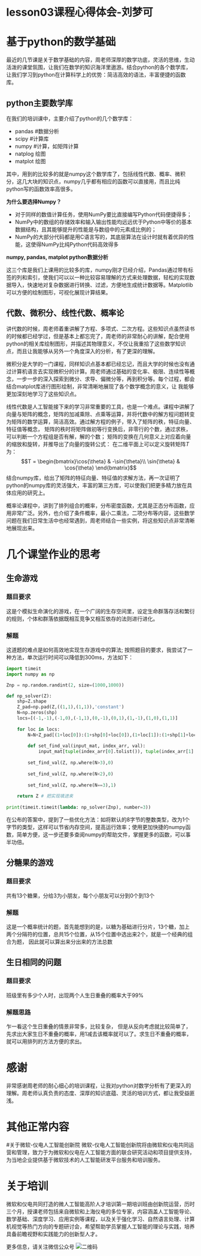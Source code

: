 
# lesson03课程心得体会-刘梦可

# 基于python的数学基础

最近的几节课是关于数学基础的内容，周老师深厚的数学功底，灵活的思维，生动活泼的课堂氛围，让我们在数学的知识海洋里遨游。结合python的各个数学库，让我们学习到python在计算科学上的优势：简洁高效的语法，丰富便捷的函数库。

## python主要数学库
在我们的培训课中，主要介绍了python的几个数学库：
- pandas #数据分析
- scipy #计算库
- numpy #计算，如矩阵计算
- natplog 绘图
- matplot 绘图

其中，用到的比较多的就是numpy这个数学库了，包括线性代数、概率、微积分，这几大块的知识点，numpy几乎都有相应的函数可以直接用，而且比纯python写的函数效率高很多。

**为什么要选择Numpy？**

- 对于同样的数值计算任务，使用NumPy要比直接编写Python代码便捷得多；
- NumPy中的数组的存储效率和输入输出性能均远远优于Python中等价的基本数据结构，且其能够提升的性能是与数组中的元素成比例的；
- NumPy的大部分代码都是用C语言写的，其底层算法在设计时就有着优异的性能，这使得NumPy比纯Python代码高效得多

**numpy, pandas, matplot python数据分析**

这三个库是我们上课用的比较多的库，numpy刚才已经介绍，Pandas通过带有标签的列和索引，使我们可以以一种比较容易理解的方式来处理数据，轻松的实现数据导入，快速地对复杂数据进行转换、过滤，方便地生成统计数据等。Matplotlib可以方便的绘制图形，可视化展现计算结果。

## 代数、微积分、线性代数、概率论

讲代数的时候，周老师着重讲解了方程、多项式、二次方程。这些知识点虽然读书的时候都已经学过，但是基本上都忘完了，周老师的非常耐心的讲解，配合使用python的相关库绘制图形，并描述其物理意义，不仅让我重拾了这些数学知识点，而且让我能够从另外一个角度深入的分析，有了更深的理解。

微积分是大学的一门课程，同样知识点基本都已经忘记，而且大学的时候也没有通过计算机语言去实现微积分的计算。周老师通过基础的变化率、极限、连续性等概念，一步一步的深入探索到微分、求导、偏微分等，再到积分等。每个过程，都会结合matplot库进行图形绘制，非常清晰地展现了各个数学概念的意义，让
我能够更加深刻地学习了这些知识点。

线性代数是人工智能接下来的学习非常重要的工具，也是一个难点。课程中讲解了向量与矩阵的概念，矩阵的加减乘除、点乘等运算，并将代数中的解方程问题转变为矩阵的数学运算，简洁高效。通过解方程的例子，带入了矩阵的秩，特征向量、特征值等概念，
矩阵的秩时将矩阵做初等行变换后，非零行的个数，通过求秩，可以判断一个方程组是否有解，解的个数；
矩阵的变换在几何意义上对应着向量的缩放和旋转，并推导出了向量的旋转公式：
在二维平面上可以定义旋转矩阵${T}$为：
$$T = \begin{bmatrix}\cos{\theta} & -\sin{\theta}\\ \sin{\theta} & \cos{\theta} \end{bmatrix}$$
结合numpy库，给出了矩阵的特征向量、特征值的求解方法，再一次证明了python的numpy库的灵活强大，丰富的第三方库，可以使我们把更多精力放在具体应用的研究上。

概率论课程中，讲到了排列组合的概率，分布密度函数，尤其是正态分布函数，应用非常广泛。另外，也介绍了条件概率，最小二乘法，二项分布等内容，这些数学问题在我们日常生活中也经常遇到，周老师结合一些实例，将这些知识点非常清晰地展现出来。

# 几个课堂作业的思考

## 生命游戏
### 题目要求
这是个模拟生命演化的游戏，在一个广阔的生存空间里，设定生命群落存活和繁衍的规则，个体和群落依据既相互竞争又相互依存的法则进行进化。
### 解题
这道题的难点是如何高效地实现生存游戏中的算法;
按照题目的要求，我尝试了一种方法，单次运行时间可以降低到300ms，方法如下：
```python
import timeit
import numpy as np

Znp = np.random.randint(2, size=(1000,1000))

def np_solver(Z):
    shp=Z.shape
    Z_pad=np.pad(Z,((1,1),(1,1)),'constant')
    N=np.zeros(shp)
    locs=[(-1,-1),(-1,0),(-1,1),(0,-1),(0,1),(1,-1),(1,0),(1,1)]
    
    for loc in locs:
        N=N+Z_pad[(1+loc[0]):(1+shp[0]+loc[0]),(1+loc[1]):(1+shp[1]+loc[1])]
        
        def set_find_val(input_mat, index_arr, val):
            input_mat[tuple(index_arr[0].tolist()), tuple(index_arr[1].tolist())]=val
        
        set_find_val(Z, np.where(N>3),0)
    
        set_find_val(Z, np.where(N<2),0)
        
        set_find_val(Z, np.where(N==3),1)
    
    return Z # 把实现填进来
    
print(timeit.timeit(lambda: np_solver(Znp), number=3))
```
在公布的答案中，提到了一些优化方法：如将默认的8字节的整数类型，改为1个字节的类型，这样可以节省内存空间，提高运行效率；使用更加快捷的numpy函数，简单方便，这一步还要多查阅numpy的帮助文件，掌握更多的函数，可以事半功倍。

## 分糖果的游戏
### 题目要求
共有13个糖果，分给3为小朋友，每个小朋友可以分到0个到13个
### 解题
这是一个概率统计的题，首先能想到的是，以糖为基础进行分片，13个糖，加上两个分隔符的位置，总共15个位置，从15个位置中选出来2个，就是一个经典的组合为题， 因此就可以算出来分出来的方法总数

## 生日相同的问题
### 题目要求
班级里有多少个人时，出现两个人生日重叠的概率大于99%
### 解题思路
乍一看这个生日重叠的情景非常多，比较复杂， 但是从反向考虑就比较简单了，先求出大家生日不重叠的概率，用1减去该概率就可以了。求生日不重叠的概率，就可以用排列的方法方便的求出。

# 感谢
非常感谢周老师的耐心细心的培训课程，让我对python对数学分析有了更深入的理解。周老师认真负责的态度、深厚的知识底蕴、灵活的培训方式，都让我受益匪浅。

# 其他正常内容

#关于微软-仪电人工智能创新院
微软-仪电人工智能创新院将由微软和仪电共同运营和管理，致力于为微软和仪电在人工智能方面的联合研究活动和项目提供支持，为当地企业提供基于微软技术的人工智能研发平台服务和培训服务。

# 关于培训
微软和仪电共同打造的微人工智能高阶人才培训第一期培训班由创新院运营，历时三个月，授课老师包括来自微软和上海仪电的多位专家，内容涵盖人工智能导论、数学基础、深度学习、应用实例等课程，以及关于强化学习、自然语言处理、计算机视觉等热门方向的专题研讨会，希望帮助学员掌握人工智能的理论与实践，培养具备前瞻视野和实践能力的创新型人才。

更多信息，请关注微信公众号
![二维码](./image/barcode.jpg)

